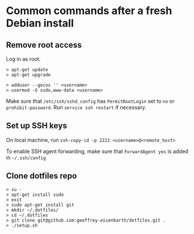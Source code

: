 # Common commands after a fresh Debian install


## Remove root access

Log in as root.

```
> apt-get update
> apt-get upgrade
```

```
> adduser --gecos '' <username>
> usermod -G sudo,www-data <username>
```

Make sure that `/etc/ssh/sshd_config` has `PermitRootLogin` set to `no` or `prohibit-password`.
Run `service ssh restart` if necessary.


## Set up SSH keys

On local machine, run `ssh-copy-id -p 2222 <username>@<remote_host>` 

To enable SSH agent forwarding, make sure that `ForwardAgent yes` is added in `~/.ssh/config`


## Clone dotfiles repo

```
> su -
> apt-get install sudo
> exit
> sudo apt-get install git
> mkdir ~/.dotfiles/ 
> cd ~/.dotfiles
> git clone git@github.com:geoffrey-eisenbarth/dotfiles.git .
> ./setup.sh 
```
